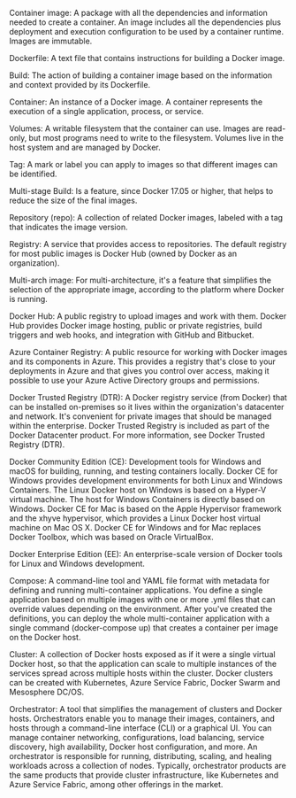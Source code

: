 Container image: A package with all the dependencies and information needed to create a container. An image includes all the dependencies plus deployment and execution configuration to be used by a container runtime. Images are immutable.

Dockerfile: A text file that contains instructions for building a Docker image.

Build: The action of building a container image based on the information and context provided by its Dockerfile.

Container: An instance of a Docker image. A container represents the execution of a single application, process, or service.

Volumes: A writable filesystem that the container can use. Images are read-only, but most programs need to write to the filesystem. Volumes live in the host system and are managed by Docker.

Tag: A mark or label you can apply to images so that different images can be identified.

Multi-stage Build: Is a feature, since Docker 17.05 or higher, that helps to reduce the size of the final images. 

Repository (repo): A collection of related Docker images, labeled with a tag that indicates the image version. 

Registry: A service that provides access to repositories. The default registry for most public images is Docker Hub (owned by Docker as an organization). 

Multi-arch image: For multi-architecture, it's a feature that simplifies the selection of the appropriate image, according to the platform where Docker is running.

Docker Hub: A public registry to upload images and work with them. Docker Hub provides Docker image hosting, public or private registries, build triggers and web hooks, and integration with GitHub and Bitbucket.

Azure Container Registry: A public resource for working with Docker images and its components in Azure. This provides a registry that's close to your deployments in Azure and that gives you control over access, making it possible to use your Azure Active Directory groups and permissions.

Docker Trusted Registry (DTR): A Docker registry service (from Docker) that can be installed on-premises so it lives within the organization's datacenter and network. It's convenient for private images that should be managed within the enterprise. Docker Trusted Registry is included as part of the Docker Datacenter product. For more information, see Docker Trusted Registry (DTR).

Docker Community Edition (CE): Development tools for Windows and macOS for building, running, and testing containers locally. Docker CE for Windows provides development environments for both Linux and Windows Containers. The Linux Docker host on Windows is based on a Hyper-V virtual machine. The host for Windows Containers is directly based on Windows. Docker CE for Mac is based on the Apple Hypervisor framework and the xhyve hypervisor, which provides a Linux Docker host virtual machine on Mac OS X. Docker CE for Windows and for Mac replaces Docker Toolbox, which was based on Oracle VirtualBox.

Docker Enterprise Edition (EE): An enterprise-scale version of Docker tools for Linux and Windows development.

Compose: A command-line tool and YAML file format with metadata for defining and running multi-container applications. You define a single application based on multiple images with one or more .yml files that can override values depending on the environment. After you've created the definitions, you can deploy the whole multi-container application with a single command (docker-compose up) that creates a container per image on the Docker host.

Cluster: A collection of Docker hosts exposed as if it were a single virtual Docker host, so that the application can scale to multiple instances of the services spread across multiple hosts within the cluster. Docker clusters can be created with Kubernetes, Azure Service Fabric, Docker Swarm and Mesosphere DC/OS.

Orchestrator: A tool that simplifies the management of clusters and Docker hosts. Orchestrators enable you to manage their images, containers, and hosts through a command-line interface (CLI) or a graphical UI. You can manage container networking, configurations, load balancing, service discovery, high availability, Docker host configuration, and more. An orchestrator is responsible for running, distributing, scaling, and healing workloads across a collection of nodes. Typically, orchestrator products are the same products that provide cluster infrastructure, like Kubernetes and Azure Service Fabric, among other offerings in the market.
